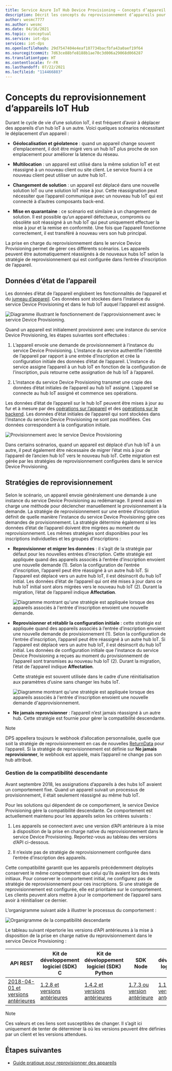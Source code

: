 ```yaml
---
title: Service Azure IoT Hub Device Provisioning – Concepts d’appareil
description: Décrit les concepts du reprovisionnement d’appareils pour le Service Azure IoT Hub Device Provisioning (DPS)
author: wesmc7777
ms.author: wesmc
ms.date: 04/16/2021
ms.topic: conceptual
ms.service: iot-dps
services: iot-dps
ms.openlocfilehash: 29d7547404e4eaf107734bacfbfa43a0aef19f64
ms.sourcegitcommit: 7d63ce88bfe8188b1ae70c3d006a29068d066287
ms.translationtype: HT
ms.contentlocale: fr-FR
ms.lasthandoff: 07/22/2021
ms.locfileid: "114466883"
---
```

# <a name="iot-hub-device-reprovisioning-concepts"></a>Concepts du reprovisionnement d’appareils IoT Hub

Durant le cycle de vie d’une solution IoT, il est fréquent d’avoir à déplacer des appareils d’un hub IoT à un autre. Voici quelques scénarios nécessitant le déplacement d’un appareil :

* **Géolocalisation et géolatence** : quand un appareil change souvent d’emplacement, il doit être migré vers un hub IoT plus proche de son emplacement pour améliorer la latence du réseau.

* **Multilocation** : un appareil est utilisé dans la même solution IoT et est réassigné à un nouveau client ou site client. Le service fourni à ce nouveau client peut utiliser un autre hub IoT.

* **Changement de solution** : un appareil est déplacé dans une nouvelle solution IoT ou une solution IoT mise à jour. Cette réassignation peut nécessiter que l’appareil communique avec un nouveau hub IoT qui est connecté à d’autres composants back-end.

* **Mise en quarantaine** : ce scénario est similaire à un changement de solution. Il est possible qu’un appareil défectueux, compromis ou obsolète soit réassigné à un hub IoT qui peut uniquement effectuer la mise à jour et la remise en conformité. Une fois que l’appareil fonctionne correctement, il est transféré à nouveau vers son hub principal.

La prise en charge du reprovisionnement dans le service Device Provisioning permet de gérer ces différents scénarios. Les appareils peuvent être automatiquement réassignés à de nouveaux hubs IoT selon la stratégie de reprovisionnement qui est configurée dans l’entrée d’inscription de l’appareil.

## <a name="device-state-data"></a>Données d’état de l’appareil

Les données d’état de l’appareil englobent les fonctionnalités de l’appareil et du [jumeau d’appareil](../iot-hub/iot-hub-devguide-device-twins.md). Ces données sont stockées dans l’instance du service Device Provisioning et dans le hub IoT auquel l’appareil est assigné.

![Diagramme illustrant le fonctionnement de l'approvisionnement avec le service Device Provisioning.](./media/concepts-device-reprovisioning/dps-provisioning.png)

Quand un appareil est initialement provisionné avec une instance du service Device Provisioning, les étapes suivantes sont effectuées :

1. L’appareil envoie une demande de provisionnement à l’instance du service Device Provisioning. L’instance du service authentifie l’identité de l’appareil par rapport à une entrée d’inscription et crée la configuration initiale des données d’état de l’appareil. L’instance du service assigne l’appareil à un hub IoT en fonction de la configuration de l’inscription, puis retourne cette assignation de hub IoT à l’appareil.

2. L’instance du service Device Provisioning transmet une copie des données d’état initiales de l’appareil au hub IoT assigné. L’appareil se connecte au hub IoT assigné et commence ses opérations.

Les données d’état de l’appareil sur le hub IoT peuvent être mises à jour au fur et à mesure par des [opérations sur l’appareil](../iot-hub/iot-hub-devguide-device-twins.md#device-operations) et des [opérations sur le backend](../iot-hub/iot-hub-devguide-device-twins.md#back-end-operations). Les données d’état initiales de l’appareil qui sont stockées dans l’instance du service Device Provisioning ne sont pas modifiées. Ces données correspondent à la configuration initiale.

![Provisionnement avec le service Device Provisioning](./media/concepts-device-reprovisioning/dps-provisioning-2.png)

Dans certains scénarios, quand un appareil est déplacé d’un hub IoT à un autre, il peut également être nécessaire de migrer l’état mis à jour de l’appareil de l’ancien hub IoT vers le nouveau hub IoT. Cette migration est gérée par les stratégies de reprovisionnement configurées dans le service Device Provisioning.

## <a name="reprovisioning-policies"></a>Stratégies de reprovisionnement

Selon le scénario, un appareil envoie généralement une demande à une instance du service Device Provisioning au redémarrage. Il prend aussi en charge une méthode pour déclencher manuellement le provisionnement à la demande. La stratégie de reprovisionnement sur une entrée d’inscription définit de quelle manière l’instance du service Device Provisioning gère ces demandes de provisionnement. La stratégie détermine également si les données d’état de l’appareil doivent être migrées au moment du reprovisionnement. Les mêmes stratégies sont disponibles pour les inscriptions individuelles et les groupes d’inscriptions :

* **Reprovisionner et migrer les données** : il s’agit de la stratégie par défaut pour les nouvelles entrées d’inscription. Cette stratégie est appliquée quand des appareils associés à l’entrée d’inscription envoient une nouvelle demande (1). Selon la configuration de l’entrée d’inscription, l’appareil peut être réassigné à un autre hub IoT. Si l’appareil est déplacé vers un autre hub IoT, il est désinscrit du hub IoT initial. Les données d’état de l’appareil qui ont été mises à jour dans ce hub IoT initial sont alors migrées vers le nouveau hub IoT (2). Durant la migration, l’état de l’appareil indique **Affectation**.

    ![Diagramme montrant qu'une stratégie est appliquée lorsque des appareils associés à l'entrée d'inscription envoient une nouvelle demande.](./media/concepts-device-reprovisioning/dps-reprovisioning-migrate.png)

* **Reprovisionner et rétablir la configuration initiale** : cette stratégie est appliquée quand des appareils associés à l’entrée d’inscription envoient une nouvelle demande de provisionnement (1). Selon la configuration de l’entrée d’inscription, l’appareil peut être réassigné à un autre hub IoT. Si l’appareil est déplacé vers un autre hub IoT, il est désinscrit du hub IoT initial. Les données de configuration initiale que l’instance du service Device Provisioning a reçues au moment du provisionnement de l’appareil sont transmises au nouveau hub IoT (2). Durant la migration, l’état de l’appareil indique **Affectation**.

    Cette stratégie est souvent utilisée dans le cadre d’une réinitialisation aux paramètres d’usine sans changer les hubs IoT.

    ![Diagramme montrant qu'une stratégie est appliquée lorsque des appareils associés à l'entrée d'inscription envoient une nouvelle demande d'approvisionnement.](./media/concepts-device-reprovisioning/dps-reprovisioning-reset.png)

* **Ne jamais reprovisionner** : l’appareil n’est jamais réassigné à un autre hub. Cette stratégie est fournie pour gérer la compatibilité descendante.

> [!NOTE]
> DPS appellera toujours le webhook d’allocation personnalisée, quelle que soit la stratégie de reprovisionnement en cas de nouvelles [ReturnData](how-to-send-additional-data.md) pour l’appareil. Si la stratégie de reprovisionnement est définie sur **Ne jamais reprovisionner**, le webhook est appelé, mais l’appareil ne change pas son hub attribué.

### <a name="managing-backwards-compatibility"></a>Gestion de la compatibilité descendante

Avant septembre 2018, les assignations d’appareils à des hubs IoT avaient un comportement fixe. Quand un appareil suivait un processus de provisionnement, il était seulement réassigné au même hub IoT.

Pour les solutions qui dépendent de ce comportement, le service Device Provisioning gère la compatibilité descendante. Ce comportement est actuellement maintenu pour les appareils selon les critères suivants :

1. Les appareils se connectent avec une version d’API antérieure à la mise à disposition de la prise en charge native du reprovisionnement dans le service Device Provisioning. Reportez-vous au tableau des versions d’API ci-dessous.

2. Il n’existe pas de stratégie de reprovisionnement configurée dans l’entrée d’inscription des appareils.

Cette compatibilité garantit que les appareils précédemment déployés conservent le même comportement que celui qu’ils avaient lors des tests initiaux. Pour conserver le comportement initial, ne configurez pas de stratégie de reprovisionnement pour ces inscriptions. Si une stratégie de reprovisionnement est configurée, elle est prioritaire sur le comportement. Les clients peuvent alors mettre à jour le comportement de l’appareil sans avoir à réinitialiser ce dernier.

L’organigramme suivant aide à illustrer le processus du comportement :

![Organigramme de la compatibilité descendante](./media/concepts-device-reprovisioning/reprovisioning-compatibility-flow.png)

Le tableau suivant répertorie les versions d’API antérieures à la mise à disposition de la prise en charge native du reprovisionnement dans le service Device Provisioning :

| API REST | Kit de développement logiciel (SDK) C | Kit de développement logiciel (SDK) Python |  SDK Node | Kit de développement logiciel (SDK) Java | Kit de développement logiciel (SDK) .NET |
| -------- | ----- | ---------- | --------- | -------- | -------- |
| [2018-04-01 et versions antérieures](/rest/api/iot-dps/service/individual-enrollment/create-or-update#uri-parameters) | [1.2.8 et versions antérieures](https://github.com/Azure/azure-iot-sdk-c/blob/master/version.txt) | [1.4.2 et versions antérieures](https://github.com/Azure/azure-iot-sdk-python/blob/0a549f21f7f4fc24bc036c1d2d5614e9544a9667/device/iothub_client_python/src/iothub_client_python.cpp#L53) | [1.7.3 ou version antérieure](https://github.com/Azure/azure-iot-sdk-node/blob/074c1ac135aebb520d401b942acfad2d58fdc07f/common/core/package.json#L3) | [1.13.0 ou version antérieure](https://github.com/Azure/azure-iot-sdk-java/blob/794c128000358b8ed1c4cecfbf21734dd6824de9/device/iot-device-client/pom.xml#L7) | [1.1.0 ou version antérieure](https://github.com/Azure/azure-iot-sdk-csharp/blob/9f7269f4f61cff3536708cf3dc412a7316ed6236/provisioning/device/src/Microsoft.Azure.Devices.Provisioning.Client.csproj#L20)

> [!NOTE]
> Ces valeurs et ces liens sont susceptibles de changer. Il s’agit ici uniquement de tenter de déterminer là où les versions peuvent être définies par un client et les versions attendues.

## <a name="next-steps"></a>Étapes suivantes

* [Guide pratique pour reprovisionner des appareils](how-to-reprovision.md)
